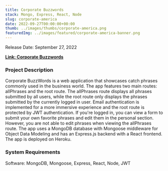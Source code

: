 ```yaml
---
title: Corporate Buzzwords
stack: Mongo, Express, React, Node
slug: corporate-america
date: 2022-09-27T00:00:00+00:00
thumb: ../images/thumbs/corporate-america.png
featuredImg: ../images/featured/corporate-america-banner.png
---
```


Release Date: September 27, 2022

[**Link: Corporate Buzzwords**](https://corporate-buzzwords.herokuapp.com/)

### Project Description

Corporate BuzzWords is a web application that showcases catch phrases commonly used in the business world. 
The app features two main routes: allPhrases and the root route. The allPhrases route displays all phrases submitted by all users, while the root route only displays the phrases submitted by the currently logged in user. 
Email authentication is implemented for a more immersive experience and the root route is protected by JWT authentication. If you're logged in, you can view a form to submit your own favorite phrases and edit them in the personal section. However, you are not able to edit phrases when viewing the allPhrases route. 
The app uses a MongoDB database with Mongoose middleware for Object Data Modeling and has an Express.js backend with a React frontend. The app is deployed on Heroku.

### System Requirements

Software: MongoDB, Mongoose, Express, React, Node, JWT
